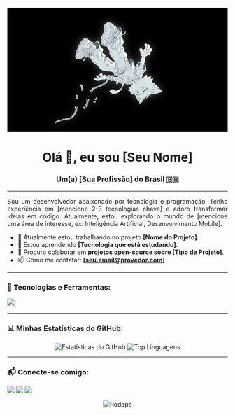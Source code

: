 <!-- ## Hi there 👋
<p align="">
  <img src="13lentes.jpeg" alt="Imagem 13 lentes" width="300"/>
</p>

Sou um(a) Desenvolvedor(a) [Sua Especialidade] apaixonado(a) por criar soluções inovadoras e eficientes. Atualmente estou focado(a) em [Sua Tecnologia Principal].


- 🔭 Atualmente trabalhando em... **[Nome do Projeto/Empresa]**
- 🌱 Aprendendo sobre... **[Nova Tecnologia]**
- 📫 Como me encontrar: **[seu-email@exemplo.com]**
- 😄 Pronouns: Ele/Dele ou Ela/Dela -->

<!-- <p align="center">
  <img src="studio-ghibli.jpg" width="800">
</p> -->
<p align="center">
  <img src="13lentes.jpeg" width="800">
</p>

<h1 align="center">Olá 👋, eu sou [Seu Nome]</h1>
<h3 align="center">Um(a) [Sua Profissão] do Brasil 🇧🇷</h3>

---

<p align="justify">
  Sou um desenvolvedor apaixonado por tecnologia e programação. Tenho experiência em [mencione 2-3 tecnologias chave] e adoro transformar ideias em código. Atualmente, estou explorando o mundo de [mencione uma área de interesse, ex: Inteligência Artificial, Desenvolvimento Mobile].
</p>

- 🔭 Atualmente estou trabalhando no projeto **[Nome do Projeto]**.
- 🌱 Estou aprendendo **[Tecnologia que está estudando]**.
- 👯 Procuro colaborar em **projetos open-source sobre [Tipo de Projeto]**.
- 📫 Como me contatar: **[seu.email@provedor.com]**

---

<h3 align="left">🚀 Tecnologias e Ferramentas:</h3>
<p align="left">
  <a href="https://skillicons.dev">
    <img src="https://skillicons.dev/icons?i=js,ts,html,css,react,nextjs,tailwind,nodejs,express,py,django,flask,postgres,mysql,mongodb,docker,aws,gcp,git,github,vscode,figma" />
  </a>
</p>

---

<h3 align="left">📊 Minhas Estatísticas do GitHub:</h3>
<p align="center">
  <img align="center" height="150em" src="https://github-readme-stats.vercel.app/api?username=[SEU_USUARIO_GITHUB]&show_icons=true&theme=dracula&include_all_commits=true&count_private=true" alt="Estatísticas do GitHub" />
  <img align="center" height="150em" src="https://github-readme-stats.vercel.app/api/top-langs/?username=[SEU_USUARIO_GITHUB]&layout=compact&langs_count=8&theme=dracula" alt="Top Linguagens" />
</p>

---

<h3 align="left">📬 Conecte-se comigo:</h3>
<p align="left">
  <a href="https://linkedin.com/in/[SEU_USUARIO_LINKEDIN]" target="_blank"><img src="https://img.shields.io/badge/-LinkedIn-%230077B5?style=for-the-badge&logo=linkedin&logoColor=white" target="_blank"></a>
  <a href="mailto:[SEU_EMAIL]"><img src="https://img.shields.io/badge/-Gmail-%23333?style=for-the-badge&logo=gmail&logoColor=white" target="_blank"></a>
  <a href="https://instagram.com/[SEU_USUARIO_INSTAGRAM]" target="_blank"><img src="https://img.shields.io/badge/-Instagram-%23E4405F?style=for-the-badge&logo=instagram&logoColor=white" target="_blank"></a>
</p>

<p align="center">
  <img src="https://raw.githubusercontent.com/mayhemantt/mayhemantt/Update/svg/Bottom.svg" alt="Rodapé">
</p>